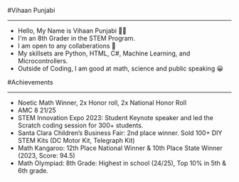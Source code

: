 #Vihaan Punjabi

______________

- Hello, My Name is Vihaan Punjabi 👋🏽
- I'm an 8th Grader in the STEM Program.
- I am open to any collaberations 🤝
- My skillsets are Python, HTML, C#, Machine Learning, and Microcontrollers. 
- Outside of Coding, I am good at math, science and public speaking 😀

#Achievements

_____________

- Noetic Math Winner, 2x Honor roll, 2x National Honor Roll
- AMC 8 21/25
- STEM Innovation Expo 2023: Student Keynote speaker and led the Scratch coding session for 300+ students.
- Santa Clara Children’s Business Fair: 2nd place winner. Sold 100+ DIY STEM Kits (DC Motor Kit, Telegraph Kit)
- Math Kangaroo: 12th Place National Winner & 10th Place State Winner (2023, Score: 94.5)
- Math Olympiad: 8th Grade: Highest in school (24/25), Top 10% in 5th & 6th grade.
